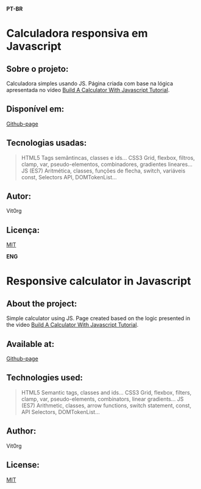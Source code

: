 **PT-BR**
# Calculadora responsiva em Javascript

## Sobre o projeto:
Calculadora simples usando JS.
Página criada com base na lógica apresentada no vídeo [Build A Calculator With Javascript Tutorial](https://youtu.be/j59qQ7YWLxw).

## Disponível em:
[Github-page](https://vit0rg.github.io/calculator-js/)

## Tecnologias usadas:
> HTML5
Tags semântincas, classes e ids...
> CSS3 
Grid, flexbox, filtros, clamp, var, pseudo-elementos, combinadores, gradientes lineares...
> JS (ES7) 
Aritmética, classes, funções de flecha, switch, variáveis const, Selectors API, DOMTokenList... 

## Autor:
Vit0rg

## Licença:
[MIT](https://github.com/Vit0rg/calculator-js/blob/master/LICENSE.md)

**ENG**
# Responsive calculator in Javascript

## About the project: 
Simple calculator using JS. 
Page created based on the logic presented in the video [Build A Calculator With Javascript Tutorial](https://youtu.be/j59qQ7YWLxw).

## Available at: 
[Github-page](https://vit0rg.github.io/calculator-js/) 

## Technologies used: 
> HTML5 
Semantic tags, classes and ids... 
> CSS3 
Grid, flexbox, filters, clamp, var, pseudo-elements, combinators, linear gradients... 
> JS (ES7) 
Arithmetic, classes, arrow functions, switch statement, const, API Selectors, DOMTokenList... 

## Author: 
Vit0rg 

## License: 
[MIT](https://github.com/Vit0rg/calculator-js/blob/master/LICENSE.md)
